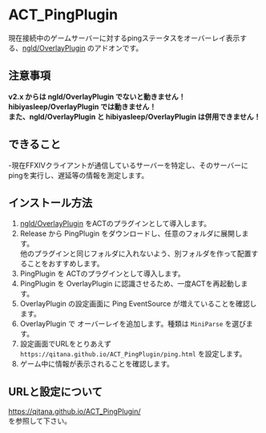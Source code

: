 # ACT_PingPlugin

現在接続中のゲームサーバーに対するpingステータスをオーバーレイ表示する、[ngld/OverlayPlugin](https://github.com/ngld/OverlayPlugin) のアドオンです。 

## 注意事項
**v2.x からは ngld/OverlayPlugin でないと動きません！hibiyasleep/OverlayPlugin では動きません！  
また、ngld/OverlayPlugin と hibiyasleep/OverlayPlugin は併用できません！**

## できること
-現在FFXIVクライアントが通信しているサーバーを特定し、そのサーバーにpingを実行し、遅延等の情報を測定します。


## インストール方法
1. [ngld/OverlayPlugin](https://github.com/ngld/OverlayPlugin) をACTのプラグインとして導入します。
2. Release から PingPlugin をダウンロードし、任意のフォルダに展開します。  
   他のプラグインと同じフォルダに入れないよう、別フォルダを作って配置することをおすすめします。
3. PingPlugin を ACTのプラグインとして導入します。
4. PingPlugin を OverlayPlugin に認識させるため、一度ACTを再起動します。
5. OverlayPlugin の設定画面に Ping EventSource が増えていることを確認します。
6. OverlayPlugin で オーバーレイを追加します。種類は `MiniParse` を選びます。
7. 設定画面でURLをとりあえず `https://qitana.github.io/ACT_PingPlugin/ping.html` を設定します。
8. ゲーム中に情報が表示されることを確認します。

## URLと設定について

https://qitana.github.io/ACT_PingPlugin/  
を参照して下さい。
